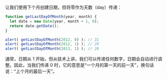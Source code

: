 让我们使用下个月创建日期，但将零作为天数（day）传递：
```js demo
function getLastDayOfMonth(year, month) {
  let date = new Date(year, month + 1, 0);
  return date.getDate();
}

alert( getLastDayOfMonth(2012, 0) ); // 31
alert( getLastDayOfMonth(2012, 1) ); // 29
alert( getLastDayOfMonth(2013, 1) ); // 28
```

通常，日期从 1 开始，但从技术上讲，我们可以传递任何数字，日期会自动进行调整。因此，当我们传递 0 时，它的意思是“一个月的第一天的前一天”，换句话说：“上个月的最后一天”。
